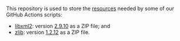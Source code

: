 This repository is used to store the [resources](https://github.com/cellml/gha/releases/tag/gha) needed by some of our GitHub Actions scripts:

- [libxml2](https://gitlab.gnome.org/GNOME/libxml2/-/wikis/home): version [2.9.10](https://github.com/cmlibs-dependencies/libxml2/tree/v2.9.10) as a ZIP file; and
- [zlib](https://www.zlib.net/): version [1.2.12](https://github.com/cmlibs-dependencies/zlib/tree/v1.2.12) as a ZIP file.
